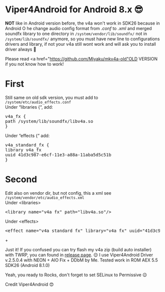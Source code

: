# Viper4Android for Android 8.x 😎

<b>NOT</b> like in Android version before, the v4a won't work in SDK26 because in Android O he change audio config format from <i>.conf</i> to <i>.xml</i> and merged soundfx library to one directory in <code>/system/vendor/lib/soundfx/</code> not in <code>/system/lib/soundfx/</code> anymore, so you must have new line to configurations drivers and library, if not your v4a still wont work and will ask you to install driver always 🙈

Please read <a href="https://github.com/Miyaku/mkv4a-old"OLD VERSION</a> if you not know how to work!

# First
Still same on old sdk version, you must add to <code>/system/etc/audio_effects.conf</code><br>
Under “libraries {“, add:
<pre>
v4a_fx {
path /system/lib/soundfx/libv4a.so
}
</pre>
Under “effects {“ add:
<pre>
v4a_standard_fx {
library v4a_fx
uuid 41d3c987-e6cf-11e3-a88a-11aba5d5c51b
}
</pre>
# Second
Edit also on vendor dir, but not config, this a xml see <code>/system/vendor/etc/audio_effects.xml</code><br>
Under &lt;libraries&gt;
<pre>&lt;library name="v4a_fx" path="libv4a.so"/&gt;</pre>
Under &lt;effects&gt;
<pre>&lt;effect name="v4a_standard_fx" library="v4a_fx" uuid="41d3c987-e6cf-11e3-a88a-11aba5d5c51b"/&gt;</pre>+

Just it! If you confused you can try flash my v4a zip (build auto installer) with TWRP, you can found in <a href="https://github.com/Miyaku/v4a8/releases">release page</a>. 😌
I use Viper4Android Driver v.2.5.0.4 with NEON + AIO Fix + DDbM by Me. Tested work in ROM AEX 5.5 SDK26 (Android 8.1.0)

Yeah, you ready to Rocks, don't forget to set SELinux to Permissive 😉

Credit Viper4Android 😍



